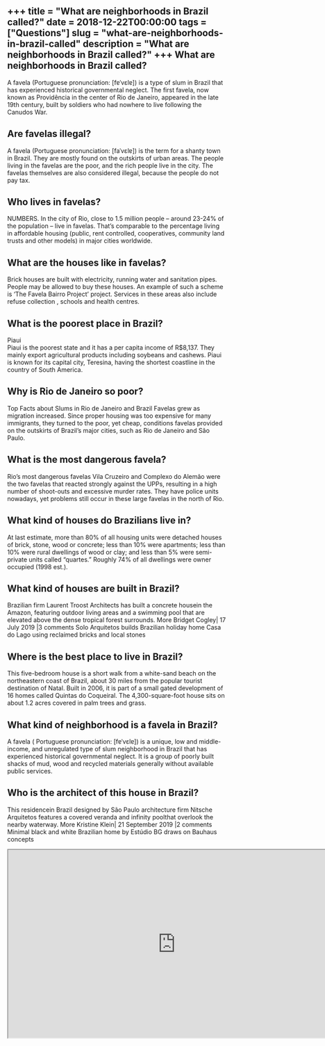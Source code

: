 +++
title = "What are neighborhoods in Brazil called?"
date = 2018-12-22T00:00:00
tags = ["Questions"]
slug = "what-are-neighborhoods-in-brazil-called"
description = "What are neighborhoods in Brazil called?"
+++
What are neighborhoods in Brazil called?
----------------------------------------

A favela (Portuguese pronunciation: \[fɐˈvɛlɐ\]) is a type of slum in Brazil that has experienced historical governmental neglect. The first favela, now known as Providência in the center of Rio de Janeiro, appeared in the late 19th century, built by soldiers who had nowhere to live following the Canudos War.

Are favelas illegal?
--------------------

A favela (Portuguese pronunciation: \[faˈvɛlɐ\]) is the term for a shanty town in Brazil. They are mostly found on the outskirts of urban areas. The people living in the favelas are the poor, and the rich people live in the city. The favelas themselves are also considered illegal, because the people do not pay tax.

Who lives in favelas?
---------------------

NUMBERS. In the city of Rio, close to 1.5 million people – around 23-24% of the population – live in favelas. That’s comparable to the percentage living in affordable housing (public, rent controlled, cooperatives, community land trusts and other models) in major cities worldwide.

What are the houses like in favelas?
------------------------------------

Brick houses are built with electricity, running water and sanitation pipes. People may be allowed to buy these houses. An example of such a scheme is ‘The Favela Bairro Project’ project. Services in these areas also include refuse collection , schools and health centres.

What is the poorest place in Brazil?
------------------------------------

Piaui  
Piaui is the poorest state and it has a per capita income of R$8,137. They mainly export agricultural products including soybeans and cashews. Piaui is known for its capital city, Teresina, having the shortest coastline in the country of South America.

Why is Rio de Janeiro so poor?
------------------------------

Top Facts about Slums in Rio de Janeiro and Brazil Favelas grew as migration increased. Since proper housing was too expensive for many immigrants, they turned to the poor, yet cheap, conditions favelas provided on the outskirts of Brazil’s major cities, such as Rio de Janeiro and São Paulo.

What is the most dangerous favela?
----------------------------------

Rio’s most dangerous favelas Vila Cruzeiro and Complexo do Alemão were the two favelas that reacted strongly against the UPPs, resulting in a high number of shoot-outs and excessive murder rates. They have police units nowadays, yet problems still occur in these large favelas in the north of Rio.

What kind of houses do Brazilians live in?
------------------------------------------

At last estimate, more than 80% of all housing units were detached houses of brick, stone, wood or concrete; less than 10% were apartments; less than 10% were rural dwellings of wood or clay; and less than 5% were semi-private units called “quartes.” Roughly 74% of all dwellings were owner occupied (1998 est.).

What kind of houses are built in Brazil?
----------------------------------------

Brazilian firm Laurent Troost Architects has built a concrete housein the Amazon, featuring outdoor living areas and a swimming pool that are elevated above the dense tropical forest surrounds. More Bridget Cogley| 17 July 2019 |3 comments Solo Arquitetos builds Brazilian holiday home Casa do Lago using reclaimed bricks and local stones

Where is the best place to live in Brazil?
------------------------------------------

This five-bedroom house is a short walk from a white-sand beach on the northeastern coast of Brazil, about 30 miles from the popular tourist destination of Natal. Built in 2006, it is part of a small gated development of 16 homes called Quintas do Coqueiral. The 4,300-square-foot house sits on about 1.2 acres covered in palm trees and grass.

What kind of neighborhood is a favela in Brazil?
------------------------------------------------

A favela ( Portuguese pronunciation: \[fɐˈvɛlɐ\]) is a unique, low and middle-income, and unregulated type of slum neighborhood in Brazil that has experienced historical governmental neglect. It is a group of poorly built shacks of mud, wood and recycled materials generally without available public services.

Who is the architect of this house in Brazil?
---------------------------------------------

This residencein Brazil designed by São Paulo architecture firm Nitsche Arquitetos features a covered veranda and infinity poolthat overlook the nearby waterway. More Kristine Klein| 21 September 2019 |2 comments Minimal black and white Brazilian home by Estúdio BG draws on Bauhaus concepts

<iframe allow="accelerometer; autoplay; clipboard-write; encrypted-media; gyroscope; picture-in-picture" allowfullscreen="" class="__youtube_prefs__  epyt-is-override  no-lazyload" data-no-lazy="1" data-origheight="433" data-origwidth="770" data-skipgform_ajax_framebjll="" height="433" id="_ytid_95722" loading="lazy" src="https://www.youtube.com/embed/V2kolF4yo-Q?enablejsapi=1&autoplay=0&cc_load_policy=0&cc_lang_pref=&iv_load_policy=1&loop=0&modestbranding=0&rel=1&fs=1&playsinline=0&autohide=2&theme=dark&color=red&controls=1&" title="YouTube player" width="770"></iframe>